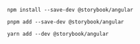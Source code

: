 ```shell renderer="angular" language="js" packageManager="npm"
npm install --save-dev @storybook/angular
```

```shell renderer="angular" language="js" packageManager="pnpm"
pnpm add --save-dev @storybook/angular
```

```shell renderer="angular" language="js" packageManager="yarn"
yarn add --dev @storybook/angular
```

